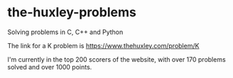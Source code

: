 # the-huxley-problems
Solving problems in C, C++ and Python

The link for a K problem is https://www.thehuxley.com/problem/K

I'm currently in the top 200 scorers of the website, with over 170 problems solved and over 1000 points.
